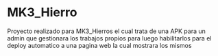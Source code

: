 # MK3_Hierro
Proyecto realizado para MK3_Hierros el cual trata de una APK para un admin que gestionara los trabajos propios para luego habilitarlos para el deploy automatico a una pagina web la cual mostrara los mismos
